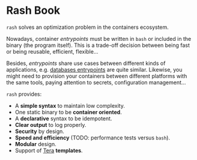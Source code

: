 # Rash Book

`rash` solves an optimization problem in the containers ecosystem.

Nowadays, container *entrypoints* must be written in `bash` or included in the binary
(the program itself). This is a trade-off decision between being fast or being reusable,
efficient, flexible...

Besides, *entrypoints* share use cases between different kinds of applications, e.g.
[databases entrypoints](https://github.com/pando85/entrypoint-examples) are quite similar.
Likewise, you might need to provision your containers between different platforms with the same
tools, paying attention to secrets, configuration management...

`rash` provides:

- A **simple syntax** to maintain low complexity.
- One static binary to be **container oriented**.
- A **declarative** syntax to be idempotent.
- **Clear output** to log properly.
- **Security** by design.
- **Speed and efficiency** (TODO: performance tests versus `bash`).
- **Modular** design.
- Support of [Tera](https://tera.netlify.app/) **templates**.
